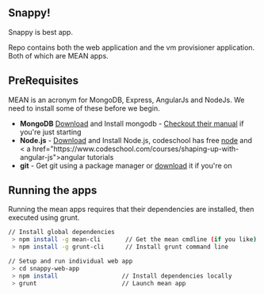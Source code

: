 ## Snappy!
Snappy is best app.

Repo contains both the web application and the vm provisioner application. Both of which are MEAN apps.

## PreRequisites
MEAN is an acronym for MongoDB, Express, AngularJs and NodeJs. We need to install some of these before we begin.

<ul>
<li><strong>MongoDB</strong> <a href="http://www.mongodb.org/downloads">Download</a> and Install mongodb - <a href="http://docs.mongodb.org/manual">Checkout their manual</a> if you're just starting</li>
<li><strong>Node.js</strong> - <a href="http://nodejs.org/download/">Download</a> and Install Node.js, codeschool has free <a href="https://www.codeschool.com/courses/real-time-web-with-node-js">node</a> and < a href="https://www.codeschool.com/courses/shaping-up-with-angular-js">angular</a> tutorials</li>
<li><strong>git</strong> - Get git using a package manager or <a href="http://git-scm.com/downloads">download</a> it if you're on </li>
</ul>

## Running the apps
Running the mean apps requires that their dependencies are installed, then executed using grunt.

```bash
// Install global dependencies
 > npm install -g mean-cli       // Get the mean cmdline (if you like)
 > npm install -g grunt-cli      // Install grunt command line

// Setup and run individual web app
 > cd snappy-web-app
 > npm install       			// Install dependencies locally
 > grunt                        // Launch mean app
```

